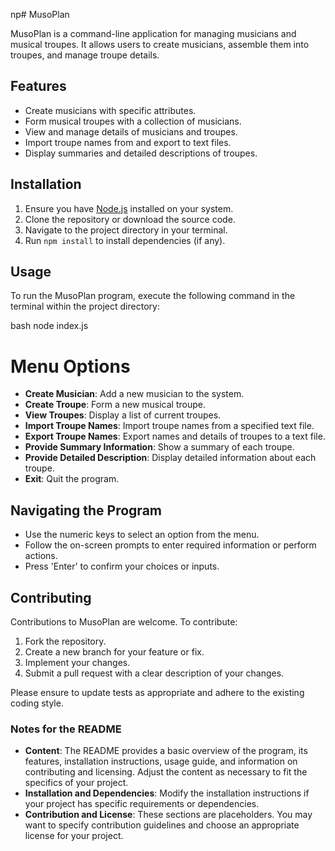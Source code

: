 np# MusoPlan

MusoPlan is a command-line application for managing musicians and musical troupes. It allows users to create musicians, assemble them into troupes, and manage troupe details.

## Features

- Create musicians with specific attributes.
- Form musical troupes with a collection of musicians.
- View and manage details of musicians and troupes.
- Import troupe names from and export to text files.
- Display summaries and detailed descriptions of troupes.

## Installation

1. Ensure you have [Node.js](https://nodejs.org/) installed on your system.
2. Clone the repository or download the source code.
3. Navigate to the project directory in your terminal.
4. Run `npm install` to install dependencies (if any).

## Usage

To run the MusoPlan program, execute the following command in the terminal within the project directory:

bash
node index.js

# Menu Options

- **Create Musician**: Add a new musician to the system.
- **Create Troupe**: Form a new musical troupe.
- **View Troupes**: Display a list of current troupes.
- **Import Troupe Names**: Import troupe names from a specified text file.
- **Export Troupe Names**: Export names and details of troupes to a text file.
- **Provide Summary Information**: Show a summary of each troupe.
- **Provide Detailed Description**: Display detailed information about each troupe.
- **Exit**: Quit the program.

## Navigating the Program

- Use the numeric keys to select an option from the menu.
- Follow the on-screen prompts to enter required information or perform actions.
- Press 'Enter' to confirm your choices or inputs.

## Contributing

Contributions to MusoPlan are welcome. To contribute:

1. Fork the repository.
2. Create a new branch for your feature or fix.
3. Implement your changes.
4. Submit a pull request with a clear description of your changes.

Please ensure to update tests as appropriate and adhere to the existing coding style.


### Notes for the README

- **Content**: The README provides a basic overview of the program, its features, installation instructions, usage guide, and information on contributing and licensing. Adjust the content as necessary to fit the specifics of your project.
- **Installation and Dependencies**: Modify the installation instructions if your project has specific requirements or dependencies.
- **Contribution and License**: These sections are placeholders. You may want to specify contribution guidelines and choose an appropriate license for your project.
